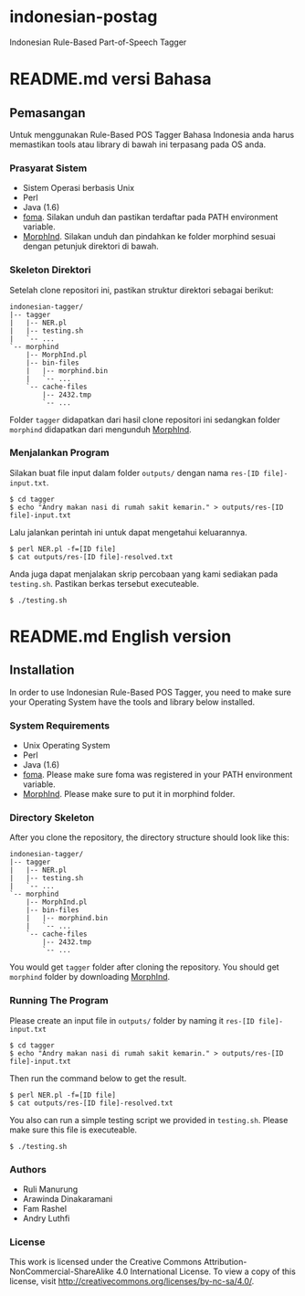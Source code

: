 indonesian-postag
=================

Indonesian Rule-Based Part-of-Speech Tagger

# README.md versi Bahasa
## Pemasangan

Untuk menggunakan Rule-Based POS Tagger Bahasa Indonesia anda harus memastikan tools atau library di bawah ini terpasang pada OS anda. 


### Prasyarat Sistem
* Sistem Operasi berbasis Unix
* Perl
* Java (1.6)
* [foma](https://code.google.com/p/foma/). Silakan unduh dan pastikan terdaftar pada PATH environment variable.
* [MorphInd](http://septinalarasati.com/work/morphind/). Silakan unduh dan pindahkan ke folder morphind sesuai dengan petunjuk direktori di bawah.

### Skeleton Direktori
Setelah clone repositori ini, pastikan struktur direktori sebagai berikut:

    indonesian-tagger/
    |-- tagger 
    |   |-- NER.pl
    |   |-- testing.sh
    |   `-- ...
    `-- morphind
        |-- MorphInd.pl
        |-- bin-files
        |   |-- morphind.bin
        |   `-- ...
        `-- cache-files
            |-- 2432.tmp
            `-- ...

Folder `tagger` didapatkan dari hasil clone repositori ini sedangkan folder `morphind` didapatkan dari mengunduh [MorphInd](http://septinalarasati.com/work/morphind/).

### Menjalankan Program
Silakan buat file input dalam folder `outputs/` dengan nama `res-[ID file]-input.txt`.

    $ cd tagger
    $ echo "Andry makan nasi di rumah sakit kemarin." > outputs/res-[ID file]-input.txt

Lalu jalankan perintah ini untuk dapat mengetahui keluarannya.

    $ perl NER.pl -f=[ID file]
    $ cat outputs/res-[ID file]-resolved.txt

Anda juga dapat menjalakan skrip percobaan yang kami sediakan pada `testing.sh`. Pastikan berkas tersebut executeable.

    $ ./testing.sh


# README.md English version
## Installation

In order to use Indonesian Rule-Based POS Tagger, you need to make sure your Operating System have the tools and library below installed. 


### System Requirements
* Unix Operating System
* Perl 
* Java (1.6)
* [foma](https://code.google.com/p/foma/). Please make sure foma was registered in your PATH environment variable.
* [MorphInd](http://septinalarasati.com/work/morphind/). Please make sure to put it in morphind folder.

### Directory Skeleton
After you clone the repository, the directory structure should look like this:

    indonesian-tagger/
    |-- tagger 
    |   |-- NER.pl
    |   |-- testing.sh
    |   `-- ...
    `-- morphind
        |-- MorphInd.pl
        |-- bin-files
        |   |-- morphind.bin
        |   `-- ...
        `-- cache-files
            |-- 2432.tmp
            `-- ...

You would get `tagger` folder after cloning the repository. 
You should get `morphind` folder by downloading [MorphInd](http://septinalarasati.com/work/morphind/).

### Running The Program
Please create an input file in `outputs/` folder by naming it `res-[ID file]-input.txt`

    $ cd tagger
    $ echo "Andry makan nasi di rumah sakit kemarin." > outputs/res-[ID file]-input.txt

Then run the command below to get the result.

    $ perl NER.pl -f=[ID file]
    $ cat outputs/res-[ID file]-resolved.txt

You also can run a simple testing script we provided in `testing.sh`. Please make sure this file is executeable.

    $ ./testing.sh


### Authors
- Ruli Manurung
- Arawinda Dinakaramani
- Fam Rashel
- Andry Luthfi 

### License
This work is licensed under the Creative Commons Attribution-NonCommercial-ShareAlike 4.0 International License. To view a copy of this license, visit http://creativecommons.org/licenses/by-nc-sa/4.0/.


